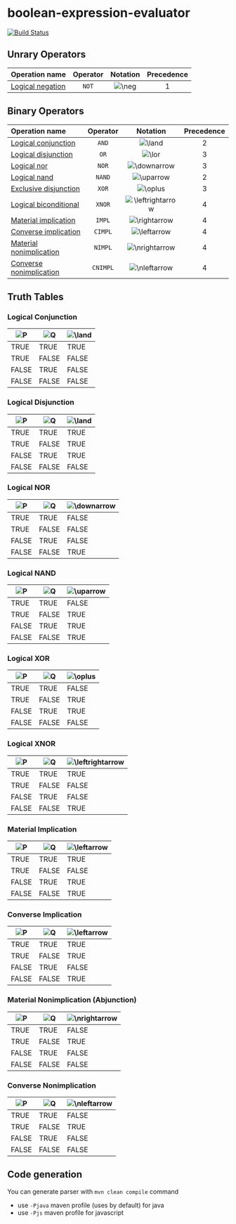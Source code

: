 # boolean-expression-evaluator
[![Build Status](https://travis-ci.com/rifttech/boolean-expression-evaluator.svg?branch=master)](https://travis-ci.com/rifttech/boolean-expression-evaluator)

## Unrary Operators
| Operation name | Operator | Notation |Precedence
| :---         |     :---:      |    :---:      |   :---:      |
| [Logical negation](https://en.wikipedia.org/wiki/Logical_negation)   | ```NOT```     | <img src="https://latex.codecogs.com/svg.latex?\Large&space;\neg" title="\neg" />|1

## Binary Operators

| Operation name | Operator | Notation |Precedence
| :---         |     :---:      |    :---:      |   :---:      |
| [Logical conjunction](https://en.wikipedia.org/wiki/Logical_conjunction)   | ```AND```     | <img src="https://latex.codecogs.com/svg.latex?\Large&space;\land" title="\land" />|2
| [Logical disjunction](https://en.wikipedia.org/wiki/Logical_disjunction)     | ```OR```      |<img src="https://latex.codecogs.com/svg.latex?\Large&space;\lor" title="\lor" />|3
| [Logical nor](https://en.wikipedia.org/wiki/Logical_NOR)     | ```NOR```      |<img src="https://latex.codecogs.com/svg.latex?\Large&space;\downarrow" title="\downarrow" />|3|
| [Logical nand](https://en.wikipedia.org/wiki/Logical_NAND)     | ```NAND```      |<img src="https://latex.codecogs.com/svg.latex?\Large&space;\uparrow" title="\uparrow" />|2|
| [Exclusive disjunction](https://en.wikipedia.org/wiki/Exclusive_disjunction)     | ```XOR```      |<img src="https://latex.codecogs.com/svg.latex?\Large&space;\oplus" title="\oplus" />|3
| [Logical biconditional](https://en.wikipedia.org/wiki/Logical_biconditional)     | ```XNOR```      |<img src="https://latex.codecogs.com/svg.latex?\Large&space;\leftrightarrow" title="\leftrightarrow" />|4
| [Material implication](https://en.wikipedia.org/wiki/Material_conditional)     | ```IMPL```      |<img src="https://latex.codecogs.com/svg.latex?\Large&space;\rightarrow" title="\rightarrow" />|4|
| [Converse implication](https://en.wikipedia.org/wiki/Converse_implication)     | ```CIMPL```      |<img src="https://latex.codecogs.com/svg.latex?\Large&space;\leftarrow" title="\leftarrow" />|4|
| [Material nonimplication](https://en.wikipedia.org/wiki/Material_nonimplication)     | ```NIMPL```      |<img src="https://latex.codecogs.com/svg.latex?\Large&space;\nrightarrow" title="\nrightarrow" />|4|
| [Converse nonimplication](https://en.wikipedia.org/wiki/Converse_nonimplication)     | ```CNIMPL```      |<img src="https://latex.codecogs.com/svg.latex?\Large&space;\nleftarrow" title="\nleftarrow" />|4|


## Truth Tables

### Logical Conjunction

| <img src="https://latex.codecogs.com/svg.latex?\Large&space;P" title="P" /> | <img src="https://latex.codecogs.com/svg.latex?\Large&space;Q" title="Q" /> |<img src="https://latex.codecogs.com/svg.latex?\Large&space;P\land%20Q" title="\land" /> |
|------|------|-----|
| TRUE | TRUE | TRUE
| TRUE | FALSE | FALSE
| FALSE | TRUE | FALSE
| FALSE | FALSE | FALSE

### Logical Disjunction

| <img src="https://latex.codecogs.com/svg.latex?\Large&space;P" title="P" />  | <img src="https://latex.codecogs.com/svg.latex?\Large&space;Q" title="Q" /> | <img src="https://latex.codecogs.com/svg.latex?\Large&space;P\lor%20Q" title="\land" /> |
|------|------|-----|
| TRUE | TRUE | TRUE
| TRUE | FALSE | TRUE
| FALSE | TRUE | TRUE
| FALSE | FALSE | FALSE

### Logical NOR

| <img src="https://latex.codecogs.com/svg.latex?\Large&space;P" title="P" />  | <img src="https://latex.codecogs.com/svg.latex?\Large&space;Q" title="Q" /> | <img src="https://latex.codecogs.com/svg.latex?\Large&space;P\downarrow%20Q" title="\downarrow" /> |
|------|------|-----|
| TRUE | TRUE | FALSE
| TRUE | FALSE | FALSE
| FALSE | TRUE | FALSE
| FALSE | FALSE | TRUE


### Logical NAND

| <img src="https://latex.codecogs.com/svg.latex?\Large&space;P" title="P" />  | <img src="https://latex.codecogs.com/svg.latex?\Large&space;Q" title="Q" /> | <img src="https://latex.codecogs.com/svg.latex?\Large&space;P\uparrow%20Q" title="\uparrow" /> |
|------|------|-----|
| TRUE | TRUE | FALSE
| TRUE | FALSE | TRUE
| FALSE | TRUE | TRUE
| FALSE | FALSE | TRUE


### Logical XOR

| <img src="https://latex.codecogs.com/svg.latex?\Large&space;P" title="P" />  | <img src="https://latex.codecogs.com/svg.latex?\Large&space;Q" title="Q" /> | <img src="https://latex.codecogs.com/svg.latex?\Large&space;P\oplus%20Q" title="\oplus" /> |
|------|------|-----|
| TRUE | TRUE | FALSE
| TRUE | FALSE | TRUE
| FALSE | TRUE | TRUE
| FALSE | FALSE | FALSE



### Logical XNOR

| <img src="https://latex.codecogs.com/svg.latex?\Large&space;P" title="P" />  | <img src="https://latex.codecogs.com/svg.latex?\Large&space;Q" title="Q" /> | <img src="https://latex.codecogs.com/svg.latex?\Large&space;P\leftrightarrow%20Q" title="\leftrightarrow" /> |
|------|------|-----|
| TRUE | TRUE | TRUE
| TRUE | FALSE | FALSE
| FALSE | TRUE | FALSE
| FALSE | FALSE | TRUE


### Material Implication

| <img src="https://latex.codecogs.com/svg.latex?\Large&space;P" title="P" />  | <img src="https://latex.codecogs.com/svg.latex?\Large&space;Q" title="Q" /> | <img src="https://latex.codecogs.com/svg.latex?\Large&space;P\rightarrow%20Q" title="\leftarrow" />|
|------|------|-----|
| TRUE | TRUE | TRUE
| TRUE | FALSE | FALSE
| FALSE | TRUE | TRUE
| FALSE | FALSE | TRUE


### Converse Implication

| <img src="https://latex.codecogs.com/svg.latex?\Large&space;P" title="P" />  | <img src="https://latex.codecogs.com/svg.latex?\Large&space;Q" title="Q" /> | <img src="https://latex.codecogs.com/svg.latex?\Large&space;P\leftarrow%20Q" title="\leftarrow" /> |
|------|------|-----|
| TRUE | TRUE | TRUE
| TRUE | FALSE | TRUE
| FALSE | TRUE | FALSE
| FALSE | FALSE | TRUE



### Material Nonimplication (Abjunction)

| <img src="https://latex.codecogs.com/svg.latex?\Large&space;P" title="P" />  | <img src="https://latex.codecogs.com/svg.latex?\Large&space;Q" title="Q" /> | <img src="https://latex.codecogs.com/svg.latex?\Large&space;P\nrightarrow%20Q" title="\nrightarrow" /> |
|------|------|-----|
| TRUE | TRUE | FALSE
| TRUE | FALSE | TRUE
| FALSE | TRUE | FALSE
| FALSE | FALSE | FALSE


### Converse Nonimplication

| <img src="https://latex.codecogs.com/svg.latex?\Large&space;P" title="P" />  | <img src="https://latex.codecogs.com/svg.latex?\Large&space;Q" title="Q" /> | <img src="https://latex.codecogs.com/svg.latex?\Large&space;P\nleftarrow%20Q" title="\nleftarrow" /> |
|------|------|-----|
| TRUE | TRUE | FALSE
| TRUE | FALSE | TRUE
| FALSE | TRUE | FALSE
| FALSE | FALSE | FALSE

## Code generation

You can generate parser with ```mvn clean compile``` command

- use ```-Pjava``` maven profile (uses by default) for java
- use ``-Pjs`` maven profile for
javascript

